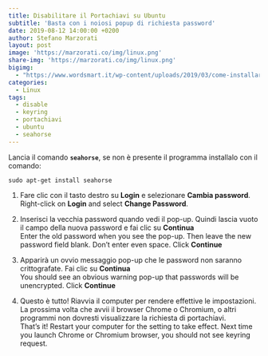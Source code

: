 ```yaml
---
title: Disabilitare il Portachiavi su Ubuntu
subtitle: 'Basta con i noiosi popup di richiesta password'
date: 2019-08-12 14:00:00 +0200
author: Stefano Marzorati
layout: post
image: 'https://marzorati.co/img/linux.png'
share-img: 'https://marzorati.co/img/linux.png'
bigimg:
  - "https://www.wordsmart.it/wp-content/uploads/2019/03/come-installare-Ubuntu.jpg" : "Ubuntu"
categories:
  - Linux
tags:
  - disable
  - keyring
  - portachiavi
  - ubuntu
  - seahorse
---
```

Lancia il comando **<code>seahorse</code>**, se non è presente il programma installalo con il comando:   

	sudo apt-get install seahorse

1) Fare clic con il tasto destro su **Login** e selezionare **Cambia password**.
Right-click on **Login** and select **Change Password**.

2) Inserisci la vecchia password quando vedi il pop-up. Quindi lascia vuoto il campo della nuova password e fai clic su **Continua**   
Enter the old password when you see the pop-up. Then leave the new password field blank. Don’t enter even space. Click **Continue**   

3) Apparirà un ovvio messaggio pop-up che le password non saranno crittografate. Fai clic su **Continua**   
You should see an obvious warning pop-up that passwords will be unencrypted. Click **Continue**   

4) Questo è tutto! Riavvia il computer per rendere effettive le impostazioni. La prossima volta che avvii il browser Chrome o Chromium, o altri programmi non dovresti visualizzare la richiesta di portachiavi.   
That’s it! Restart your computer for the setting to take effect. Next time you launch Chrome or Chromium browser, you should not see keyring request.